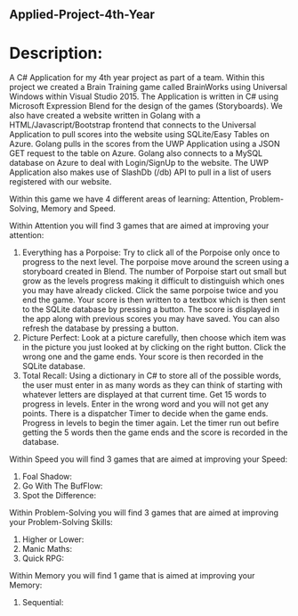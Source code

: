 ## Applied-Project-4th-Year

# Description:
A C# Application for my 4th year project as part of a team.
Within this project we created a Brain Training game called BrainWorks using Universal Windows within Visual Studio 2015. The Application is written in C# using Microsoft Expression Blend for the design of the games (Storyboards). We also have created a website written in Golang with a HTML/Javascript/Bootstrap frontend that connects to the Universal Application to pull scores into the website using SQLite/Easy Tables on Azure. Golang pulls in the scores from the UWP Application using a JSON GET request to the table on Azure. Golang also connects to a MySQL database on Azure to deal with Login/SignUp to the website. The UWP Application also makes use of SlashDb (/db) API to pull in a list of users registered with our website.

Within this game we have 4 different areas of learning: Attention, Problem-Solving, Memory and Speed.

Within Attention you will find 3 games that are aimed at improving your attention:

1. Everything has a Porpoise: Try to click all of the Porpoise only once to progress to the next level. The porpoise move around the screen using a storyboard created in Blend. The number of Porpoise start out small but grow as the levels progress making it difficult to distinguish which ones you may have already clicked. Click the same porpoise twice and you end the game. Your score is then written to a textbox which is then sent to the SQLite database by pressing a button. The score is displayed in the app along with previous scores you may have saved. You can also refresh the database by pressing a button.
2. Picture Perfect: Look at a picture carefully, then choose which item was in the picture you just looked at by clicking on the right button. Click the wrong one and the game ends. Your score is then recorded in the SQLite database.
3. Total Recall: Using a dictionary in C# to store all of the possible words, the user must enter in as many words as they can think of starting with whatever letters are displayed at that current time. Get 15 words to progress in levels. Enter in the wrong word and you will not get any points. There is a dispatcher Timer to decide when the game ends. Progress in levels to begin the timer again. Let the timer run out befire getting the 5 words then the game ends and the score is recorded in the database.

Within Speed you will find 3 games that are aimed at improving your Speed:

1. Foal Shadow:
2. Go With The BufFlow:
3. Spot the Difference:

Within Problem-Solving you will find 3 games that are aimed at improving your Problem-Solving Skills:

1. Higher or Lower:
2. Manic Maths:
3. Quick RPG:

Within Memory you will find 1 game that is aimed at improving your Memory:

1. Sequential:
